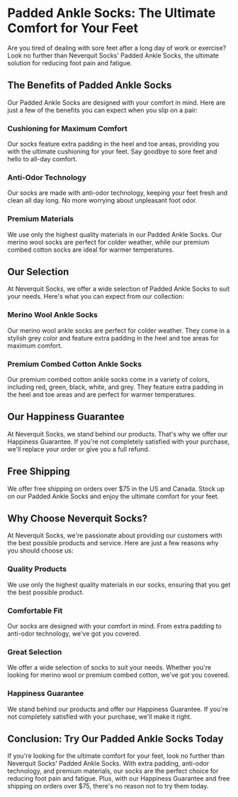 # Padded Ankle Socks: The Ultimate Comfort for Your Feet

Are you tired of dealing with sore feet after a long day of work or exercise? Look no further than Neverquit Socks' Padded Ankle Socks, the ultimate solution for reducing foot pain and fatigue.

## The Benefits of Padded Ankle Socks

Our Padded Ankle Socks are designed with your comfort in mind. Here are just a few of the benefits you can expect when you slip on a pair:

### Cushioning for Maximum Comfort

Our socks feature extra padding in the heel and toe areas, providing you with the ultimate cushioning for your feet. Say goodbye to sore feet and hello to all-day comfort.

### Anti-Odor Technology

Our socks are made with anti-odor technology, keeping your feet fresh and clean all day long. No more worrying about unpleasant foot odor.

### Premium Materials

We use only the highest quality materials in our Padded Ankle Socks. Our merino wool socks are perfect for colder weather, while our premium combed cotton socks are ideal for warmer temperatures.

## Our Selection

At Neverquit Socks, we offer a wide selection of Padded Ankle Socks to suit your needs. Here's what you can expect from our collection:

### Merino Wool Ankle Socks

Our merino wool ankle socks are perfect for colder weather. They come in a stylish grey color and feature extra padding in the heel and toe areas for maximum comfort.

### Premium Combed Cotton Ankle Socks

Our premium combed cotton ankle socks come in a variety of colors, including red, green, black, white, and grey. They feature extra padding in the heel and toe areas and are perfect for warmer temperatures.

## Our Happiness Guarantee

At Neverquit Socks, we stand behind our products. That's why we offer our Happiness Guarantee. If you're not completely satisfied with your purchase, we'll replace your order or give you a full refund.

## Free Shipping

We offer free shipping on orders over $75 in the US and Canada. Stock up on our Padded Ankle Socks and enjoy the ultimate comfort for your feet.

## Why Choose Neverquit Socks?

At Neverquit Socks, we're passionate about providing our customers with the best possible products and service. Here are just a few reasons why you should choose us:

### Quality Products

We use only the highest quality materials in our socks, ensuring that you get the best possible product.

### Comfortable Fit

Our socks are designed with your comfort in mind. From extra padding to anti-odor technology, we've got you covered.

### Great Selection

We offer a wide selection of socks to suit your needs. Whether you're looking for merino wool or premium combed cotton, we've got you covered.

### Happiness Guarantee

We stand behind our products and offer our Happiness Guarantee. If you're not completely satisfied with your purchase, we'll make it right.

## Conclusion: Try Our Padded Ankle Socks Today

If you're looking for the ultimate comfort for your feet, look no further than Neverquit Socks' Padded Ankle Socks. With extra padding, anti-odor technology, and premium materials, our socks are the perfect choice for reducing foot pain and fatigue. Plus, with our Happiness Guarantee and free shipping on orders over $75, there's no reason not to try them today.